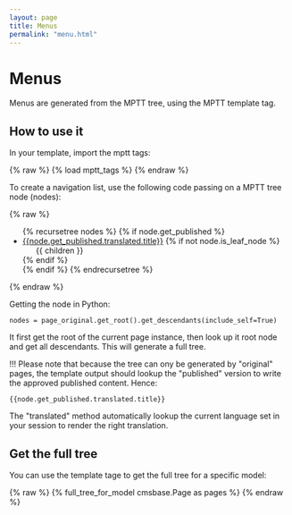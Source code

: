 ```yaml
---
layout: page
title: Menus
permalink: "menu.html"
---
```


Menus
=====

Menus are generated from the MPTT tree, using the MPTT template tag.


How to use it
-------------

In your template, import the mptt tags:

{% raw %}
	{% load mptt_tags %}
{% endraw %}

To create a navigation list, use the following code passing on a MPTT tree node (nodes):

{% raw %}
	<ul>
	    {% recursetree nodes %}
	        {% if node.get_published %}<li>
	            <a href="{{node.get_absolute_url}}">{{node.get_published.translated.title}}</a>
	            {% if not node.is_leaf_node %}
	                <ul class="children">
	                    {{ children }}
	                </ul>
	            {% endif %}
	        </li>{% endif %}
	    {% endrecursetree %}
	</ul>
{% endraw %}	

Getting the node in Python:

	nodes = page_original.get_root().get_descendants(include_self=True)
	
It first get the root of the current page instance, then look up it root node and get all descendants. This will generate a full tree.

!!! Please note that because the tree can ony be generated by "original" pages, the template output should lookup the "published" version to write the approved published content. Hence:
	
	{{node.get_published.translated.title}}
	
The "translated" method automatically lookup the current language set in your session to render the right translation.


Get the full tree
-----------------

You can use the template tage to get the full tree for a specific model:
	
{% raw %}
	{% full_tree_for_model cmsbase.Page as pages %}
{% endraw %}